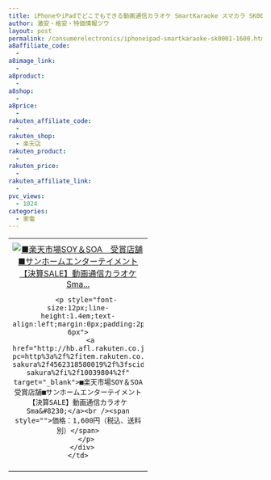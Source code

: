 ```yaml
---
title: iPhoneやiPadでどこでもできる動画通信カラオケ SmartKaraoke スマカラ SK0001 激安特価1,600円！
author: 激安・格安・特価情報ツウ
layout: post
permalink: /consumerelectronics/iphoneipad-smartkaraoke-sk0001-1600.html
a8affiliate_code:
  - 
a8image_link:
  - 
a8product:
  - 
a8shop:
  - 
a8price:
  - 
rakuten_affiliate_code:
  - 
rakuten_shop:
  - 楽天店
rakuten_product:
  - 
rakuten_price:
  - 
rakuten_affiliate_link:
  - 
pvc_views:
  - 1024
categories:
  - 家電
---
```

<table border="0" cellpadding="0" cellspacing="0">
  <tr>
    <td valign="top">
      <div style="border:1px none;margin:0px;padding:6px 0px;width:260px;text-align:center;float:left">
        <a href="http://hb.afl.rakuten.co.jp/hgc/032817d8.7540390b.039d1316.5bf322fe/?pc=http%3a%2f%2fitem.rakuten.co.jp%2fkaden-sakura%2f4562318580019%2f%3fscid%3daf_link_tbl&m=http%3a%2f%2fm.rakuten.co.jp%2fkaden-sakura%2fi%2f10039804%2f" target="_blank"><img src="http://hbb.afl.rakuten.co.jp/hgb/?pc=http%3a%2f%2fthumbnail.image.rakuten.co.jp%2f%400_mall%2fkaden-sakura%2fcabinet%2fgazou3%2fsk-0001.jpg%3f_ex%3d240x240&m=http%3a%2f%2fthumbnail.image.rakuten.co.jp%2f%400_mall%2fkaden-sakura%2fcabinet%2fgazou3%2fsk-0001.jpg" alt="■楽天市場SOY＆SOA　受賞店舗■サンホームエンターテイメント【決算SALE】動画通信カラオケSma..." border="0" style="margin:0px;padding:0px" /></a> 
        
        <p style="font-size:12px;line-height:1.4em;text-align:left;margin:0px;padding:2px 6px">
          <a href="http://hb.afl.rakuten.co.jp/hgc/032817d8.7540390b.039d1316.5bf322fe/?pc=http%3a%2f%2fitem.rakuten.co.jp%2fkaden-sakura%2f4562318580019%2f%3fscid%3daf_link_tbl&m=http%3a%2f%2fm.rakuten.co.jp%2fkaden-sakura%2fi%2f10039804%2f" target="_blank">■楽天市場SOY＆SOA　受賞店舗■サンホームエンターテイメント【決算SALE】動画通信カラオケSma&#8230;</a><br /><span style="">価格：1,600円（税込、送料別）</span>
        </p>
      </div>
    </td>
  </tr>
</table>